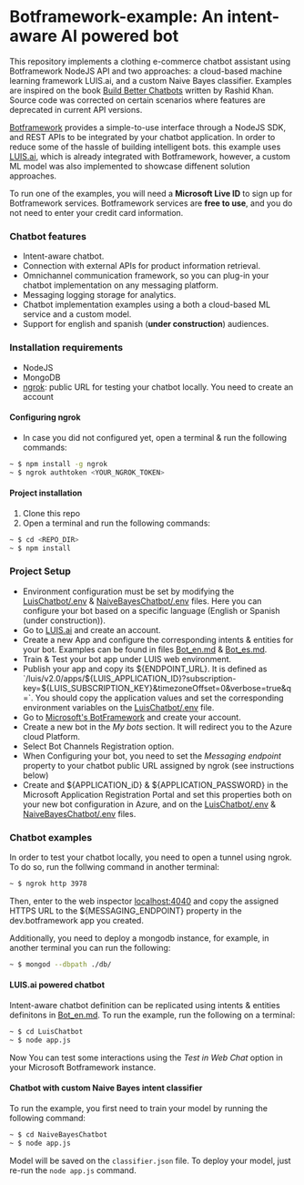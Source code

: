 # Botframework-example: An intent-aware AI powered bot

This repository implements a clothing e-commerce chatbot assistant using Botframework NodeJS API and two approaches: a cloud-based machine learning framework LUIS.ai, and a custom Naive Bayes classifier. Examples are inspired on the book [Build Better Chatbots](http://a.co/1FB75o2) written by Rashid Khan. Source code was corrected on certain scenarios where features are deprecated in current API versions.

[Botframework](https://dev.botframework.com/) provides a simple-to-use interface through a NodeJS SDK, and REST APIs to be integrated by your chatbot application. In order to reduce some of the hassle of building intelligent bots. this example uses [LUIS.ai](https://www.luis.ai/), which is already integrated with Botframework, however, a custom ML model was also implemented to showcase diffenent solution approaches.

To run one of the examples, you will need a **Microsoft Live ID** to sign up for Botframework services. Botframework services are **free to use**, and you do not need to enter your credit card information.

### Chatbot features

* Intent-aware chatbot.
* Connection with external APIs for product information retrieval.
* Omnichannel communication framework, so you can plug-in your chatbot implementation on any messaging platform.
* Messaging logging storage for analytics.
* Chatbot implementation examples using a both a cloud-based ML service and a custom model.
* Support for english and spanish (**under construction**) audiences.

### Installation requirements

* NodeJS
* MongoDB
* [ngrok](https://ngrok.com/): public URL for testing your chatbot locally. You need to create an account

#### Configuring ngrok

* In case you did not configured yet, open a terminal & run the following commands:

```bash
~ $ npm install -g ngrok
~ $ ngrok authtoken <YOUR_NGROK_TOKEN>
```

#### Project installation

1. Clone this repo
1. Open a terminal and run the following commands:

```bash
~ $ cd <REPO_DIR>
~ $ npm install
```

### Project Setup

* Environment configuration must be set by modifying the [LuisChatbot/.env](LuisChatbot/.env) & [NaiveBayesChatbot/.env](NaiveBayesChatbot/.env) files. Here you can configure your bot based on a specific language (English or Spanish (under construction)).
* Go to [LUIS.ai](https://www.luis.ai/) and create an account.
* Create a new App and configure the corresponding intents & entities for your bot. Examples can be found in files [Bot_en.md](Bot_en.md) & [Bot_es.md](Bot_es.md).
* Train & Test your bot app under LUIS web environment.
* Publish your app and copy its ${ENDPOINT_URL}. It is defined as `/luis/v2.0/apps/${LUIS_APPLICATION_ID}?subscription-key=${LUIS_SUBSCRIPTION_KEY}&timezoneOffset=0&verbose=true&q=`. You should copy the application values and set the corresponding environment variables on the [LuisChatbot/.env](LuisChatbot/.env) file.
* Go to [Microsoft's BotFramework](https://dev.botframework.com/) and create your account.
* Create a new bot in the *My bots* section. It will redirect you to the Azure cloud Platform.
* Select Bot Channels Registration option.
* When Configuring your bot, you need to set the *Messaging endpoint* property to your chatbot public URL assigned by ngrok (see instructions below)
* Create and ${APPLICATION_iD} & ${APPLICATION_PASSWORD} in the Microsoft Application Registration Portal and set this properties both on your new bot configuration in Azure, and on the [LuisChatbot/.env](LuisChatbot/.env) & [NaiveBayesChatbot/.env](NaiveBayesChatbot/.env) files.

### Chatbot examples

In order to test your chatbot locally, you need to open a tunnel using ngrok. To do so, run the follwing command in another terminal:

```bash
~ $ ngrok http 3978
```

Then, enter to the web inspector [localhost:4040](localhost:4040) and copy the assigned HTTPS URL to the ${MESSAGING_ENDPOINT} property in the dev.botframework app you created.

Additionally, you need to deploy a mongodb instance, for example, in another terminal you can run the following:

```bash
~ $ mongod --dbpath ./db/
```

#### LUIS.ai powered chatbot

Intent-aware chatbot definition can be replicated using intents & entities definitons in [Bot_en.md](Bot_en.md). To run the example, run the following on a terminal:

```bash
~ $ cd LuisChatbot
~ $ node app.js
```

Now You can test some interactions using the *Test in Web Chat* option in your Microsoft Botframework instance.

#### Chatbot with custom Naive Bayes intent classifier

To run the example, you first need to train your model by running the following command:

```bash
~ $ cd NaiveBayesChatbot
~ $ node app.js
```

Model will be saved on the `classifier.json` file. To deploy your model, just re-run the `node app.js` command.


